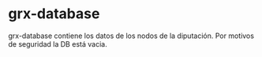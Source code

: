 # grx-database
grx-database contiene los datos de los nodos de la diputación.
Por motivos de seguridad la DB está vacia.
